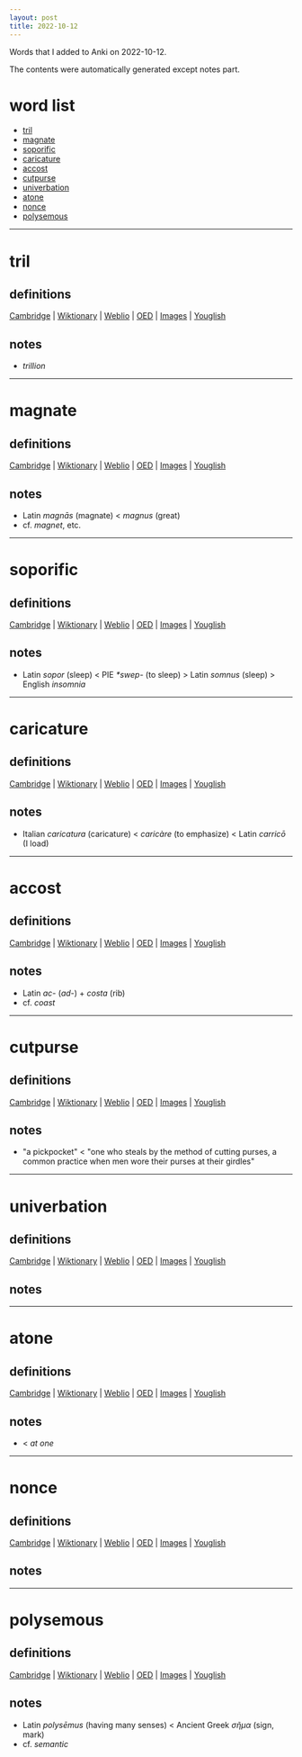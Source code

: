 ```yaml
---
layout: post
title: 2022-10-12
---
```


Words that I added to Anki on 2022-10-12.

The contents were automatically generated except notes part.
# word list
- [tril](#tril)
- [magnate](#magnate)
- [soporific](#soporific)
- [caricature](#caricature)
- [accost](#accost)
- [cutpurse](#cutpurse)
- [univerbation](#univerbation)
- [atone](#atone)
- [nonce](#nonce)
- [polysemous](#polysemous)

---

# tril
## definitions
[Cambridge](https://dictionary.cambridge.org/us/dictionary/english/tril)
|
[Wiktionary](https://en.wiktionary.org/wiki/tril#English)
|
[Weblio](https://ejje.weblio.jp/content_find?query=tril&searchType=exact)
|
[OED](https://www.oed.com/search?q=tril)
|
[Images](https://www.google.com/search?tbm=isch&q=tril)
|
[Youglish](https://youglish.com/pronounce/tril/english/us)

## notes
- *trillion*

---

# magnate
## definitions
[Cambridge](https://dictionary.cambridge.org/us/dictionary/english/magnate)
|
[Wiktionary](https://en.wiktionary.org/wiki/magnate#English)
|
[Weblio](https://ejje.weblio.jp/content_find?query=magnate&searchType=exact)
|
[OED](https://www.oed.com/search?q=magnate)
|
[Images](https://www.google.com/search?tbm=isch&q=magnate)
|
[Youglish](https://youglish.com/pronounce/magnate/english/us)

## notes
- Latin *magnās* (magnate) &lt; *magnus* (great)
- cf. *magnet*, etc.

---

# soporific
## definitions
[Cambridge](https://dictionary.cambridge.org/us/dictionary/english/soporific)
|
[Wiktionary](https://en.wiktionary.org/wiki/soporific#English)
|
[Weblio](https://ejje.weblio.jp/content_find?query=soporific&searchType=exact)
|
[OED](https://www.oed.com/search?q=soporific)
|
[Images](https://www.google.com/search?tbm=isch&q=soporific)
|
[Youglish](https://youglish.com/pronounce/soporific/english/us)

## notes
- Latin *sopor* (sleep) &lt; PIE *\*swep-* (to sleep) &gt; Latin *somnus* (sleep) &gt; English *insomnia*

---

# caricature
## definitions
[Cambridge](https://dictionary.cambridge.org/us/dictionary/english/caricature)
|
[Wiktionary](https://en.wiktionary.org/wiki/caricature#English)
|
[Weblio](https://ejje.weblio.jp/content_find?query=caricature&searchType=exact)
|
[OED](https://www.oed.com/search?q=caricature)
|
[Images](https://www.google.com/search?tbm=isch&q=caricature)
|
[Youglish](https://youglish.com/pronounce/caricature/english/us)

## notes
- Italian *caricatura* (caricature) &lt; *caricàre* (to emphasize) &lt; Latin *carricō* (I load)

---

# accost
## definitions
[Cambridge](https://dictionary.cambridge.org/us/dictionary/english/accost)
|
[Wiktionary](https://en.wiktionary.org/wiki/accost#English)
|
[Weblio](https://ejje.weblio.jp/content_find?query=accost&searchType=exact)
|
[OED](https://www.oed.com/search?q=accost)
|
[Images](https://www.google.com/search?tbm=isch&q=accost)
|
[Youglish](https://youglish.com/pronounce/accost/english/us)

## notes
- Latin *ac-* (*ad-*) + *costa* (rib)
- cf. *coast*

---

# cutpurse
## definitions
[Cambridge](https://dictionary.cambridge.org/us/dictionary/english/cutpurse)
|
[Wiktionary](https://en.wiktionary.org/wiki/cutpurse#English)
|
[Weblio](https://ejje.weblio.jp/content_find?query=cutpurse&searchType=exact)
|
[OED](https://www.oed.com/search?q=cutpurse)
|
[Images](https://www.google.com/search?tbm=isch&q=cutpurse)
|
[Youglish](https://youglish.com/pronounce/cutpurse/english/us)

## notes
- "a pickpocket" &lt; "one who steals by the method of cutting purses, a common practice when men wore their purses at their girdles"

---

# univerbation
## definitions
[Cambridge](https://dictionary.cambridge.org/us/dictionary/english/univerbation)
|
[Wiktionary](https://en.wiktionary.org/wiki/univerbation#English)
|
[Weblio](https://ejje.weblio.jp/content_find?query=univerbation&searchType=exact)
|
[OED](https://www.oed.com/search?q=univerbation)
|
[Images](https://www.google.com/search?tbm=isch&q=univerbation)
|
[Youglish](https://youglish.com/pronounce/univerbation/english/us)

## notes

---

# atone
## definitions
[Cambridge](https://dictionary.cambridge.org/us/dictionary/english/atone)
|
[Wiktionary](https://en.wiktionary.org/wiki/atone#English)
|
[Weblio](https://ejje.weblio.jp/content_find?query=atone&searchType=exact)
|
[OED](https://www.oed.com/search?q=atone)
|
[Images](https://www.google.com/search?tbm=isch&q=atone)
|
[Youglish](https://youglish.com/pronounce/atone/english/us)

## notes
- &lt; *at one* 

---

# nonce
## definitions
[Cambridge](https://dictionary.cambridge.org/us/dictionary/english/nonce)
|
[Wiktionary](https://en.wiktionary.org/wiki/nonce#English)
|
[Weblio](https://ejje.weblio.jp/content_find?query=nonce&searchType=exact)
|
[OED](https://www.oed.com/search?q=nonce)
|
[Images](https://www.google.com/search?tbm=isch&q=nonce)
|
[Youglish](https://youglish.com/pronounce/nonce/english/us)

## notes

---

# polysemous
## definitions
[Cambridge](https://dictionary.cambridge.org/us/dictionary/english/polysemous)
|
[Wiktionary](https://en.wiktionary.org/wiki/polysemous#English)
|
[Weblio](https://ejje.weblio.jp/content_find?query=polysemous&searchType=exact)
|
[OED](https://www.oed.com/search?q=polysemous)
|
[Images](https://www.google.com/search?tbm=isch&q=polysemous)
|
[Youglish](https://youglish.com/pronounce/polysemous/english/us)

## notes
- Latin *polysēmus* (having many senses) &lt; Ancient Greek *σῆμα* (sign, mark)
- cf. *semantic*

